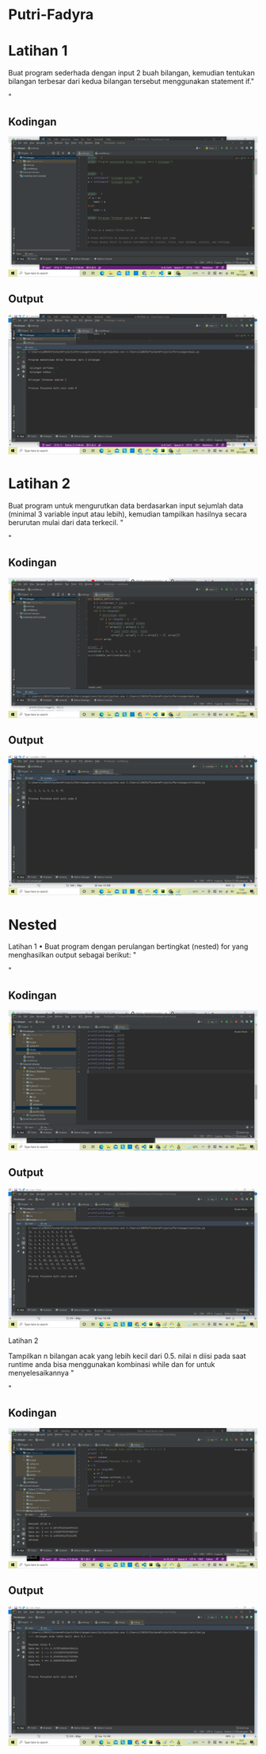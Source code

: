 # Putri-Fadyra
# Latihan 1
Buat program sederhada dengan input 2 buah bilangan, kemudian
tentukan bilangan terbesar dari kedua bilangan tersebut
menggunakan statement if."<p>"

 ## Kodingan 
 ![img](SS/perulangan.png)

## Output
![img](SS/perulangan1.png) 

# Latihan 2
 Buat program untuk mengurutkan data berdasarkan input sejumlah
data (minimal 3 variable input atau lebih), kemudian tampilkan
hasilnya secara berurutan mulai dari data terkecil. "<p>"

## Kodingan 
 ![img](SS/urutdata.png)

## Output 
![img](SS/urutdata1.png) 


# Nested
Latihan 1
• Buat program dengan perulangan bertingkat (nested) for yang
menghasilkan output sebagai berikut: "<p>"

## Kodingan
![img](SS/nes.png)

## Output
![img](SS/nes1.png)

Latihan 2

Tampilkan n bilangan acak yang lebih kecil dari 0.5.
nilai n diisi pada saat runtime
anda bisa menggunakan kombinasi while dan for untuk menyelesaikannya "<p>"

## Kodingan
![img](SS/bil.png)

## Output
![img](SS/bil1.png)
